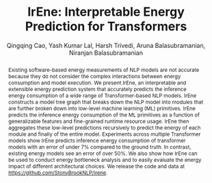 ---
author: Qingqing Cao, Yash Kumar Lal, Harsh Trivedi, Aruna Balasubramanian, Niranjan Balasubramanian
journal: IJCNLP
title: "IrEne: Interpretable Energy Prediction for Transformers"
year: 2021
doi: 10.18653/v1/2021.acl-long.167
replication-package: https://github.com/StonyBrookNLP/irene
abstract: "Existing software-based energy measurements of NLP models are not accurate because they do not consider the complex interactions between energy consumption and model execution. We present IrEne, an interpretable and extensible energy prediction system that accurately predicts the inference energy consumption of a wide range of Transformer-based NLP models. IrEne constructs a model tree graph that breaks down the NLP model into modules that are further broken down into low-level machine learning (ML) primitives. IrEne predicts the inference energy consumption of the ML primitives as a function of generalizable features and fine-grained runtime resource usage. IrEne then aggregates these low-level predictions recursively to predict the energy of each module and finally of the entire model. Experiments across multiple Transformer models show IrEne predicts inference energy consumption of transformer models with an error of under 7% compared to the ground truth. In contrast, existing energy models see an error of over 50%. We also show how IrEne can be used to conduct energy bottleneck analysis and to easily evaluate the energy impact of different architectural choices. We release the code and data at https://github.com/StonyBrookNLP/irene."
bibtex: |-
  @inproceedings{DBLP:conf/acl/CaoLTBB20,
    author       = {Qingqing Cao and
                  Yash Kumar Lal and
                  Harsh Trivedi and
                  Aruna Balasubramanian and
                  Niranjan Balasubramanian},
    editor       = {Chengqing Zong and
                  Fei Xia and
                  Wenjie Li and
                  Roberto Navigli},
    title        = {IrEne: Interpretable Energy Prediction for Transformers},
    booktitle    = {Proceedings of the 59th Annual Meeting of the Association for Computational
                  Linguistics and the 11th International Joint Conference on Natural
                  Language Processing, {ACL/IJCNLP} 2021, (Volume 1: Long Papers), Virtual
                  Event, August 1-6, 2021},
    pages        = {2145--2157},
    publisher    = {Association for Computational Linguistics},
    year         = {2021},
    url          = {https://doi.org/10.18653/v1/2021.acl-long.167},
    doi          = {10.18653/V1/2021.ACL-LONG.167},
    timestamp    = {Mon, 09 Aug 2021 16:25:37 +0200},
    biburl       = {https://dblp.org/rec/conf/acl/CaoLTBB20.bib},
    bibsource    = {dblp computer science bibliography, https://dblp.org}
    }

# image: "garciamartin-estimation.png"
tags:
  - Transformer Models
  - Energy prediction
annotation: |-
  The paper proposes a model to estimate the energy consumption of Transformer-based NLP models. They achieve this by abstracting the model into a tree, dividing its components into modules (e.g. BertSelfAttention), which can be composed by other submodules, Machine Learning primitives (e.g. LayerNorm), and these are formed by math operations (e.g matrix multiplication). 

  The model is run once using just-in-time (JIT) instrumentation to build the tree using Pytorch API and extract relevant features from each of the nodes. These features are hardware-independent, like batch-size or floating point operations, and hardware-dependent, like GPU clock speed or GPU driver energy. Regression models are trained for each of the leaves of the tree using these features, and the estimation for parent nodes is computed bottom-up, using a weighted sum that is learned using node features.
show-thoughts: false
---
